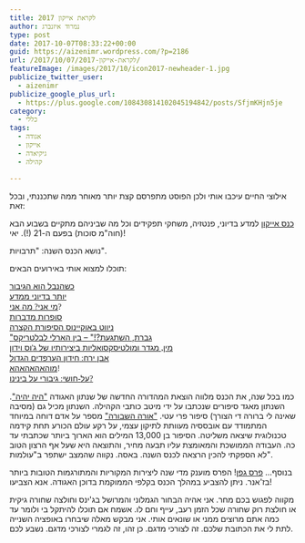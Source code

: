 ```yaml
---
title: לקראת אייקון 2017
author: נמרוד איזנברג
type: post
date: 2017-10-07T08:33:22+00:00
guid: https://aizenimr.wordpress.com/?p=2186
url: /2017/10/07/לקראת-אייקון-2017/
featureImage: /images/2017/10/icon2017-newheader-1.jpg
publicize_twitter_user:
  - aizenimr
publicize_google_plus_url:
  - https://plus.google.com/108430814102045194842/posts/SfjmKHjn5je
category:
  - כללי
tags:
  - אגודה
  - אייקון
  - גיקיאדה
  - קהילה

---
```

אילוצי החיים עיכבו אותי ולכן הפוסט מתפרסם קצת יותר מאוחר ממה שתכננתי, ובכל זאת:

[כנס אייקון][1] למדע בדיוני, פנטזיה, משחקי תפקידים וכל מה שביניהם מתקיים בשבוע הבא (חוה"מ סוכות) בפעם ה-21 (!). יאי!

נושא הכנס השנה: "תרבויות".

תוכלו למצוא אותי באירועים הבאים:

[<span lang="he-IL">כשהנבל הוא הגיבור</span>][2]<span style="font-family:Liberation Serif, serif;"><span lang="en-US"><br /> </span></span>[<span lang="he-IL">יותר בדיוני ממדע</span>][3]<span style="font-family:Liberation Serif, serif;"><span lang="en-US"><br /> </span></span>[<span lang="he-IL">מי אני</span><span style="font-family:Liberation Serif, serif;"><span lang="en-US">? </span></span><span lang="he-IL">מה אני</span>][4]<span style="font-family:Liberation Serif, serif;"><span lang="en-US">?<br /> </span></span>[<span lang="he-IL">סופרות מדברות</span>][5]<span style="font-family:Liberation Serif, serif;"><span lang="en-US"><br /> </span></span>[<span lang="he-IL">ניווט באוקיינוס הסיפורת הקצרה</span>][6]<span style="font-family:Liberation Serif, serif;"><span lang="en-US"><br /> </span></span><span lang="en-US"><a href="http://program.iconfestival.org.il/icon2017/sessions/%D7%92%D7%91%D7%A8%D7%AA-%D7%94%D7%A9%D7%AA%D7%92%D7%A2%D7%AA-%E2%80%93-%D7%91%D7%99%D7%9F-%D7%94%D7%90%D7%A8%D7%9C%D7%99-%D7%9C%D7%91%D7%9C%D7%98%D7%A8%D7%99%D7%A7%D7%A1">"גברת, השתגעת?!" – בין הארלי לבלטריקס</a></span><span style="font-family:Liberation Serif, serif;"><span lang="en-US"><br /> </span></span>[<span lang="he-IL">מין</span><span style="font-family:Liberation Serif, serif;"><span lang="en-US">, </span></span><span lang="he-IL">מגדר ומולטיסקסואליות ביצירותיו של ג</span><span style="font-family:Liberation Serif, serif;"><span lang="en-US">'</span></span><span lang="he-IL">וס וידון</span>][7]<span style="font-family:Liberation Serif, serif;"><span lang="en-US"><br /> </span></span>[<span lang="he-IL">אבן ירח</span><span style="font-family:Liberation Serif, serif;"><span lang="en-US">: </span></span><span lang="he-IL">חידון הערפדים הגדול</span>][8]<span style="font-family:Liberation Serif, serif;"><span lang="en-US"><br /> </span></span>[<span lang="he-IL">מוהאהאהאהא</span>][9]<span style="font-family:Liberation Serif, serif;"><span lang="en-US">!<br /> </span></span>[<span lang="he-IL">על</span><span style="font-family:Liberation Serif, serif;"><span lang="en-US">-</span></span><span lang="he-IL">חושי</span><span style="font-family:Liberation Serif, serif;"><span lang="en-US">: </span></span><span lang="he-IL">גיבורי על בינינו</span><span style="font-family:Liberation Serif, serif;"><span lang="en-US">? </span></span>][10]

כמו בכל שנה, את הכנס מלווה הוצאת המהדורה החדשה של שנתון האגודה ["היה יהיה"][11]. השנתון מאגד סיפורים שנכתבו על ידי מיטב כותבי הקהילה. השנתון מכיל גם (מסיבה שאינה לי ברורה די הצורך) סיפור פרי עטי. ["אורה השבורה"][12] מספר על אדם דוחה במיוחד המתמודד עם אובססיה מעוותת לתיקון עצמי, על רקע עולם הכורע תחת קידמה טכנולוגית שיצאה משליטה. הסיפור בן 13,000 המילים הוא הארוך ביותר שכתבתי עד כה. העבודה הממושכת והמאומצת עליו תבעה מחיר, והתוצאה היא שעל אף הרצון הטוב לא הספקתי להכין הרצאה לכנס השנה. באסה. נקווה שהמצב ישתפר ב"עולמות".

בנוסף... [פרס גפן][13]! הפרס מוענק מדי שנה ליצירות המקוריות והמתורגמות הטובות ביותר בז'אנר. ניתן להצביע במהלך הכנס בקלפי הממוקמת בדוכן האגודה. אנא הצביעו!

מקווה לפגוש בכם מחר. אני אהיה הבחור הגמלוני והמרושל בג'ינס וחולצה שחורה גיקית או חולצת רוק שחורה שכל הזמן רעב, עייף וחם לו. אשמח אם תוכלו להיתקל בי ולומר עד כמה אתם מרוצים ממני או שונאים אותי. אני מבקש מאלה שיבחרו באופציה השנייה לתת לי את הכתובת שלכם. זה לצורכי מדגם. כן זהו, זה לגמרי לצורכי מדגם. נשבע לכם.

 [1]: http://2017.iconfestival.org.il/
 [2]: http://program.iconfestival.org.il/icon2017/sessions/%D7%9B%D7%A9%D7%94%D7%A0%D7%91%D7%9C-%D7%94%D7%95%D7%90-%D7%94%D7%92%D7%99%D7%91%D7%95%D7%A8
 [3]: http://program.iconfestival.org.il/icon2017/sessions/%D7%99%D7%95%D7%AA%D7%A8-%D7%91%D7%93%D7%99%D7%95%D7%A0%D7%99-%D7%9E%D7%9E%D7%93%D7%A2
 [4]: http://program.iconfestival.org.il/icon2017/sessions/%D7%9E%D7%99-%D7%90%D7%A0%D7%99-%D7%9E%D7%94-%D7%90%D7%A0%D7%99
 [5]: http://program.iconfestival.org.il/icon2017/sessions/%D7%A1%D7%95%D7%A4%D7%A8%D7%95%D7%AA-%D7%9E%D7%93%D7%91%D7%A8%D7%95%D7%AA
 [6]: http://program.iconfestival.org.il/icon2017/sessions/%D7%A0%D7%99%D7%95%D7%95%D7%98-%D7%91%D7%90%D7%95%D7%A7%D7%99%D7%99%D7%A0%D7%95%D7%A1-%D7%94%D7%A1%D7%99%D7%A4%D7%95%D7%A8%D7%AA-%D7%94%D7%A7%D7%A6%D7%A8%D7%94
 [7]: http://program.iconfestival.org.il/icon2017/sessions/%D7%9E%D7%99%D7%9F-%D7%9E%D7%92%D7%93%D7%A8-%D7%95%D7%9E%D7%95%D7%9C%D7%98%D7%99%D7%A1%D7%A7%D7%A1%D7%95%D7%90%D7%9C%D7%99%D7%95%D7%AA-%D7%91%D7%99%D7%A6%D7%99%D7%A8%D7%95%D7%AA%D7%99%D7%95-%D7%A9%D7%9C-%D7%92%D7%95%D7%A1-%D7%95%D7%99%D7%93%D7%95%D7%9F
 [8]: http://program.iconfestival.org.il/icon2017/sessions/%D7%90%D7%91%D7%9F-%D7%99%D7%A8%D7%97-%D7%97%D7%99%D7%93%D7%95%D7%9F-%D7%94%D7%A2%D7%A8%D7%A4%D7%93%D7%99%D7%9D-%D7%94%D7%92%D7%93%D7%95%D7%9C
 [9]: http://program.iconfestival.org.il/icon2017/sessions/%D7%9E%D7%95%D7%94%D7%90%D7%94%D7%90%D7%94%D7%90%D7%94%D7%90
 [10]: http://program.iconfestival.org.il/icon2017/sessions/%D7%A2%D7%9C-%D7%97%D7%95%D7%A9%D7%99-%D7%92%D7%99%D7%91%D7%95%D7%A8%D7%99-%D7%A2%D7%9C-%D7%91%D7%99%D7%A0%D7%99%D7%A0%D7%95
 [11]: http://annual.sf-f.org.il/?cat=13
 [12]: http://annual.sf-f.org.il/?stories=%d7%90%d7%95%d7%a8%d7%94-%d7%94%d7%a9%d7%91%d7%95%d7%a8%d7%94
 [13]: http://geffen.sf-f.org.il/?p=1416
